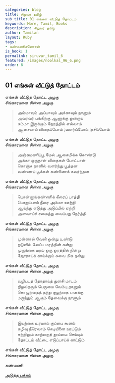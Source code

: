 ```yaml
---
categories: blog
title: சிறுவர் தமிழ்
sub_title: 01 எங்கள் வீட்டுத் தோட்டம்
keywords: More, Tamil, Books
description: சிறுவர் தமிழ்
author: Tamilan
layout: Ruby
tags:
- கண்மணிகணேசன்
is_book: 1
permalink: siruvar_tamil_6
featured: /images/noolkal_96_6.png
order: 6
---
```

## 01 எங்கள் வீட்டுத் தோட்டம்

எங்கள் வீட்டுத் தோட்ட அழகு  
சிங்காரமான சின்ன அழகு

> அம்மாவும் அப்பாவும் அக்காவும் நானும்  
>  அவரவர் பங்கிற்கு ஆளுக்கு ஒன்றாய்  
>  சும்மா இருக்கும் நேரத்தில் எல்லாம்  
>  ஆசையாய் விதைப்போம் ;வளர்ப்போம் ;ரசிப்போம்

எங்கள் வீட்டுத் தோட்ட அழகு  
சிங்காரமான சின்ன அழகு

> அஞ்சுமணிப்பூ மேல் ஆசைமிக்க கொண்டு  
>  அக்கா ஒருநாள் விதைகள் போட்டாள்  
>  கொஞ்ச நாளில் வளர்ந்து பூத்தன  
>  வண்ணப் பூக்கள் கண்ணைக் கவர்ந்தன

எங்கள் வீட்டுத் தோட்ட அழகு  
சிங்காரமான சின்ன அழகு

> பொன்னாங்கண்ணிக் கீரைப் பாத்தி  
>  பொறுப்பாய் நீரை அம்மா ஊற்றி  
>  ஆய்ந்து எடுத்து அடுப்பில் ஏற்றி  
>  அளவாய்ச் சமைத்து வைப்பது நேர்த்தி

எங்கள் வீட்டுத் தோட்ட அழகு  
சிங்காரமான சின்ன அழகு

> முள்ளால் வேலி ஒன்று உண்டு  
>  நடுவில் வேப்ப மரத்தின் கன்று  
>  முருங்கை மரம் ஒரு ஓரத்தில் நின்று  
>  ஜோராய்க் காய்க்கும் சுவை மிக நன்று

எங்கள் வீட்டுத் தோட்ட அழகு  
சிங்காரமான சின்ன அழகு

> வழிபடத் தோதாய்த் துளசி மாடம்  
>  நிழல்தரும் பெருமை வேம்பு தானும்  
>  கொழுந்தைத் தந்து குழந்தை எனக்கு  
>  மருந்தும் ஆகும் தேவைக்கு நாளும்

எங்கள் வீட்டுத் தோட்ட அழகு  
சிங்காரமான சின்ன அழகு

> இயற்கை உரமாம் குப்பை கூளம்  
>  கழிவு நீரெலாம் செடியினை ஊட்டும்  
>  சுற்றிலும் காற்றைத் தூய்மை செய்யும்  
>  தோட்டம் வீட்டை எடுப்பாய்க் காட்டும்

எங்கள் வீட்டுத் தோட்ட அழகு  
சிங்காரமான சின்ன அழகு

கண்மணி

[அடுத்த பக்கம்](siruvar_tamil_7)